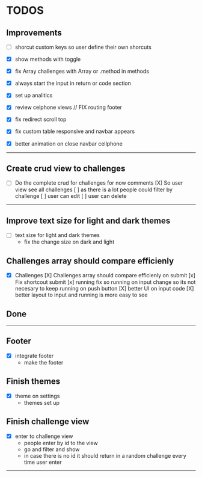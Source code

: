 # TODOS

## Improvements
- [ ] shorcut custom keys so user define their own shorcuts
- [X] show methods with toggle
- [X] fix Array challenges with Array or .method in methods
- [X] always start the input in return or code section
- [X] set up analitics

- [X] review celphone views // FIX routing footer
- [X] fix redirect scroll top 
- [X] fix custom table responsive and navbar appears 
- [X] better animation on close navbar cellphone




---
## Create crud view to challenges 
- [ ] Do the complete crud for challenges for now comments
  [X] So user view see all challenges
  [ ] as there is a lot people could filter by challenge
  [ ] user can edit 
  [ ] user can delete
---
## Improve text size for light and dark themes
- [ ] text size for light and dark themes
  - fix the change size on dark and light


## Challenges array should compare efficienly
- [x] Challenges
  [X] Challenges array should compare efficienly on submit
  [x] Fix shortcout submit
  [x] running fix so running on input change so its not necesary to keep running on push button
  [X] better UI on input code 
  [X] better layout to input and running is more easy to see









## Done
---
## Footer
- [x] integrate footer
  - make the footer
## Finish themes
- [x] theme on settings
  - themes set up
## Finish challenge view
- [x] enter to challenge view
  - people enter by id to the view
  - go and filter and show
  - in case there is no id it should return in a random challenge every time user enter
---